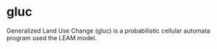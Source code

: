 gluc
====

Generalized Land Use Change (gluc) is a probabilistic cellular automata program used the LEAM model.
